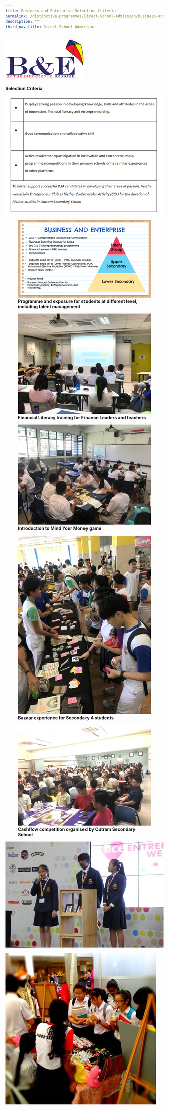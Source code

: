 ```yaml
---
title: Business and Enterprise Selection Criteria
permalink: /distinctive-programmes/Direct-School-Admission/Business-and-Enterprise-Selection-Criteria/
description: ""
third_nav_title: Direct School Admission
---
```

<img style="width:50%;height:50%" src="/images/School%20Programmes/Distinctive%20Programmes/DSA/Business%20and%20Enterprise/BE01.png">

#### **Selection Criteria**

![](/images/School%20Programmes/Distinctive%20Programmes/DSA/Business%20and%20Enterprise/BE02.png)

<figure> <img src="/images/School%20Programmes/Distinctive%20Programmes/DSA/Business%20and%20Enterprise/BE03.png"> <figcaption> <strong> Programme and exposure for students at different level, including talent management </strong> </figcaption> </figure>

<figure> <img src="/images/School%20Programmes/Distinctive%20Programmes/DSA/Business%20and%20Enterprise/BE04.jpg"> <figcaption> <strong> Financial Literacy training for Finance Leaders and teachers </strong> </figcaption> </figure>

<figure> <img src="/images/School%20Programmes/Distinctive%20Programmes/DSA/Business%20and%20Enterprise/BE05.jpg"> <figcaption> <strong> Introduction to Mind Your Money game </strong> </figcaption> </figure>

<figure> <img src="/images/School%20Programmes/Distinctive%20Programmes/DSA/Business%20and%20Enterprise/BE06.jpg"> <figcaption> <strong> Bazaar experience for Secondary 4 students </strong> </figcaption> </figure>

<figure> <img src="/images/School%20Programmes/Distinctive%20Programmes/DSA/Business%20and%20Enterprise/BE07.jpg"> <figcaption> <strong> Cashflow competition organised by Outram Secondary School </strong> </figcaption> </figure>

![](/images/School%20Programmes/Distinctive%20Programmes/DSA/Business%20and%20Enterprise/BE08.jpg)

![](/images/School%20Programmes/Distinctive%20Programmes/DSA/Business%20and%20Enterprise/BE09.jpg)

